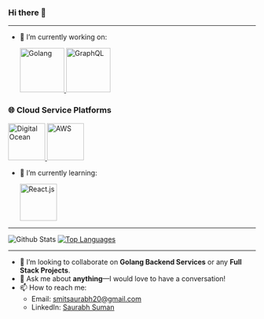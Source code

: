 ### Hi there 👋


---

- 🔭 I’m currently working on:

  <p>
    <a href="https://golang.org/" target="_blank">
      <img src="https://raw.githubusercontent.com/itsksaurabh/itsksaurabh/master/assets/golang.gif" height="90" alt="Golang" />
    </a>
    <a href="https://graphql.org/" target="_blank">
      <img src="https://graphql.org/img/logo.svg" height="90" alt="GraphQL" />
    </a>
  </p>

### 🌐 Cloud Service Platforms

<p>
  <a href="https://bit.ly/2W7a91W" target="_blank">
    <img src="https://raw.githubusercontent.com/itsksaurabh/itsksaurabh/master/assets/do.gif" height="75" alt="Digital Ocean" />
  </a>
  <a href="https://aws.amazon.com/" target="_blank">
    <img src="https://raw.githubusercontent.com/itsksaurabh/itsksaurabh/master/assets/aws.gif" height="75" alt="AWS" />
  </a>
</p>

- 🌱 I’m currently learning:

  <p>
    <a href="https://www.npmjs.com/package/react" target="_blank">
      <img src="http://165.227.208.227/posts/wp-content/uploads/2016/06/react-1.gif" height="75" alt="React.js" />
    </a>
  </p>

---

![Github Stats](https://github-readme-stats.vercel.app/api?username=saurabh98s&show_icons=true&count_private=true&theme=default)
[![Top Languages](https://github-readme-stats.vercel.app/api/top-langs/?username=saurabh98s&layout=compact)](https://github.com/saurabh98s)

---

- 👯 I’m looking to collaborate on **Golang Backend Services** or any **Full Stack Projects**.
- 💬 Ask me about **anything**—I would love to have a conversation!
- 📫 How to reach me:
  - Email: [smitsaurabh20@gmail.com](mailto:smitsaurabh20@gmail.com)
  - LinkedIn: [Saurabh Suman](https://www.linkedin.com/in/saurabhsuman25/)
